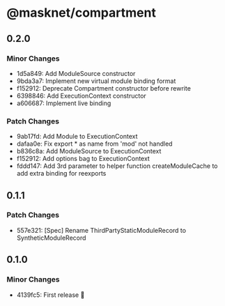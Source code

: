 # @masknet/compartment

## 0.2.0

### Minor Changes

-   1d5a849: Add ModuleSource constructor
-   9bda3a7: Implement new virtual module binding format
-   f152912: Deprecate Compartment constructor before rewrite
-   6398846: Add ExecutionContext constructor
-   a606687: Implement live binding

### Patch Changes

-   9ab17fd: Add Module to ExecutionContext
-   dafaa0e: Fix export \* as name from 'mod' not handled
-   b836c8a: Add ModuleSource to ExecutionContext
-   f152912: Add options bag to ExecutionContext
-   fddd147: Add 3rd parameter to helper function createModuleCache to add extra binding for reexports

## 0.1.1

### Patch Changes

-   557e321: [Spec] Rename ThirdPartyStaticModuleRecord to SyntheticModuleRecord

## 0.1.0

### Minor Changes

-   4139fc5: First release 🎉
